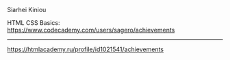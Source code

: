 Siarhei Kiniou 

HTML CSS Basics: https://www.codecademy.com/users/sagero/achievements 
***
https://htmlacademy.ru/profile/id1021541/achievements
